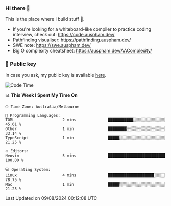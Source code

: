 ### Hi there 👋

This is the place where I build stuff 👀. 

- If you're looking for a whiteboard-like compiler to practice coding interview, check out: https://code.auspham.dev/
- Pathfinding visualiser: https://pathfinding.auspham.dev/
- SWE note: https://swe.auspham.dev/
- Big O complexity cheatsheet: https://auspham.dev/AAComplexity/

### 🔑 Public key

In case you ask, my public key is available [here](https://public.auspham.dev/).

<!--START_SECTION:waka-->
![Code Time](http://img.shields.io/badge/Code%20Time-1%2C314%20hrs%2011%20mins-blue)

📊 **This Week I Spent My Time On** 

```text
🕑︎ Time Zone: Australia/Melbourne

💬 Programming Languages: 
TOML                     2 mins              ███████████░░░░░░░░░░░░░░   45.61 % 
Other                    1 min               ████████░░░░░░░░░░░░░░░░░   33.14 % 
TypeScript               1 min               █████░░░░░░░░░░░░░░░░░░░░   21.25 % 

🔥 Editors: 
Neovim                   5 mins              █████████████████████████   100.00 % 

💻 Operating System: 
Linux                    4 mins              ████████████████████░░░░░   78.75 % 
Mac                      1 min               █████░░░░░░░░░░░░░░░░░░░░   21.25 % 
```


 Last Updated on 09/08/2024 00:12:08 UTC
<!--END_SECTION:waka-->

<!--
**rockmanvnx6/rockmanvnx6** is a ✨ _special_ ✨ repository because its `README.md` (this file) appears on your GitHub profile.

Here are some ideas to get you started:

- 🔭 I’m currently working on ...
- 🌱 I’m currently learning ...
- 👯 I’m looking to collaborate on ...
- 🤔 I’m looking for help with ...
- 💬 Ask me about ...
- 📫 How to reach me: ...
- 😄 Pronouns: ...
- ⚡ Fun fact: ...
-->
